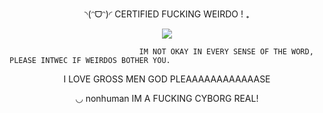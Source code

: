 <p align="center">◝(ᵔᗜᵔ)◜ CERTIFIED FUCKING WEIRDO ! ₊

<p align="center">
  <img src="https://github.com/user-attachments/assets/bedbf3e3-63b8-42d1-b678-5b25be9c7d67" />
</p>


                                 IM NOT OKAY IN EVERY SENSE OF THE WORD, PLEASE INTWEC IF WEIRDOS BOTHER YOU.    
                                
<p align="center"> I LOVE GROSS MEN GOD PLEAAAAAAAAAAAASE 





<p align="center"> ◡  nonhuman IM A FUCKING CYBORG REAL!


